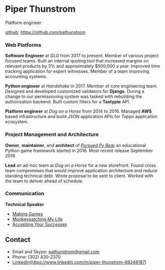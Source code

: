 # Piper Thunstrom

Platform engineer

[github](https://github.com/pathunstrom): https://github.com/pathunstrom


### Web Platforms

**Software Engineer** at *GLG* from 2017 to present. Member of various
project focused teams. Built an internal quoting tool that increased margins
on relevant products by 3% and approximately $500,000 a year. Improved time
tracking application for expert witnesses. Member of a team improving accounting
systems.

**Python engineer** at *Handshake* in 2017. Member of core engineering team.
Designed and developed customized validators for **Django**. During a change
to our permissioning system was tasked with rebuilding the authorization
backend. Built custom filters for a **Tastypie** API.

**Platform engineer** at *Dog on a Horse* from 2014 to 2016. Managed **AWS**
based infrastructure and build JSON application APIs for *Topps* application
ecosystem.


### Project Management and Architecture

**Owner**, **maintainer**, and **architect** of 
*[Pursued Py Bear](https://github.com/ppb/pursuedpybear)* an 
educational Python game framework started in 2016. Most recent release
September 2019.

**Lead** an ad-hoc team at *Dog on a Horse* for a new storefront. Found cross
team compromises that would improve application architecture and reduce
standing technical debt. Wrote proposal to be sent to client. Worked with the
team to deliver ahead of schedule.

### Communication

**Technical Speaker** 

* [Making Games](https://youtu.be/ZM7CjZXccY8)
* [Monkeypatching My Life](https://2017.pygotham.org/talks/monkey-patching-my-life-being-a-trans-python-developer/)
* [Accepting Your Successes](https://2019.pygotham.org/talks/keynote-accepting-your-successes/)

## Contact

* Email and Skype: pathunstrom@gmail.com
* Phone: (302) 430-2370
* [LinkedIn](https://www.linkedin.com/in/piper-thunstrom-69248187)(https://www.linkedin.com/in/piper-thunstrom-69248187)
